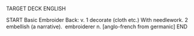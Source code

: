 TARGET DECK
ENGLISH

START
Basic
Embroider
Back: v. 1 decorate (cloth etc.) With needlework. 2 embellish (a narrative).  embroiderer n. [anglo-french from germanic]
END

